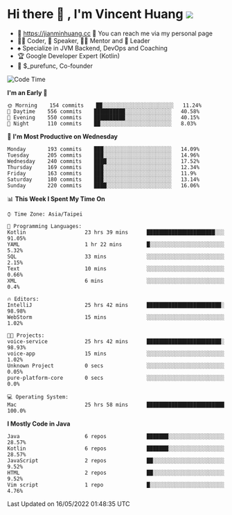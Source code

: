 # Hi there 👋 , I'm Vincent Huang ![](https://komarev.com/ghpvc/?username=Jian-Min-Huang)
- 💎 https://jianminhuang.cc 🙋 You can reach me via my personal page
- 👨‍💻 Coder, 🎤 Speaker, 👨‍🏫 Mentor and 🚀 Leader
- ♠️ Specialize in JVM Backend, DevOps and Coaching
- 🏆 Google Developer Expert (Kotlin)
- 💼 $_purefunc, Co-founder

<!--START_SECTION:waka-->
![Code Time](http://img.shields.io/badge/Code%20Time-0%20secs-blue)

**I'm an Early 🐤** 

```text
🌞 Morning    154 commits    ██░░░░░░░░░░░░░░░░░░░░░░░   11.24% 
🌆 Daytime    556 commits    ██████████░░░░░░░░░░░░░░░   40.58% 
🌃 Evening    550 commits    ██████████░░░░░░░░░░░░░░░   40.15% 
🌙 Night      110 commits    ██░░░░░░░░░░░░░░░░░░░░░░░   8.03%

```
📅 **I'm Most Productive on Wednesday** 

```text
Monday       193 commits    ███░░░░░░░░░░░░░░░░░░░░░░   14.09% 
Tuesday      205 commits    ███░░░░░░░░░░░░░░░░░░░░░░   14.96% 
Wednesday    240 commits    ████░░░░░░░░░░░░░░░░░░░░░   17.52% 
Thursday     169 commits    ███░░░░░░░░░░░░░░░░░░░░░░   12.34% 
Friday       163 commits    ███░░░░░░░░░░░░░░░░░░░░░░   11.9% 
Saturday     180 commits    ███░░░░░░░░░░░░░░░░░░░░░░   13.14% 
Sunday       220 commits    ████░░░░░░░░░░░░░░░░░░░░░   16.06%

```


📊 **This Week I Spent My Time On** 

```text
⌚︎ Time Zone: Asia/Taipei

💬 Programming Languages: 
Kotlin                   23 hrs 39 mins      ██████████████████████░░░   91.05% 
YAML                     1 hr 22 mins        █░░░░░░░░░░░░░░░░░░░░░░░░   5.32% 
SQL                      33 mins             ░░░░░░░░░░░░░░░░░░░░░░░░░   2.15% 
Text                     10 mins             ░░░░░░░░░░░░░░░░░░░░░░░░░   0.66% 
XML                      6 mins              ░░░░░░░░░░░░░░░░░░░░░░░░░   0.4%

🔥 Editors: 
IntelliJ                 25 hrs 42 mins      ████████████████████████░   98.98% 
WebStorm                 15 mins             ░░░░░░░░░░░░░░░░░░░░░░░░░   1.02%

🐱‍💻 Projects: 
voice-service            25 hrs 42 mins      ████████████████████████░   98.93% 
voice-app                15 mins             ░░░░░░░░░░░░░░░░░░░░░░░░░   1.02% 
Unknown Project          0 secs              ░░░░░░░░░░░░░░░░░░░░░░░░░   0.05% 
pure-platform-core       0 secs              ░░░░░░░░░░░░░░░░░░░░░░░░░   0.0%

💻 Operating System: 
Mac                      25 hrs 58 mins      █████████████████████████   100.0%

```

**I Mostly Code in Java** 

```text
Java                     6 repos             ███████░░░░░░░░░░░░░░░░░░   28.57% 
Kotlin                   6 repos             ███████░░░░░░░░░░░░░░░░░░   28.57% 
JavaScript               2 repos             ██░░░░░░░░░░░░░░░░░░░░░░░   9.52% 
HTML                     2 repos             ██░░░░░░░░░░░░░░░░░░░░░░░   9.52% 
Vim script               1 repo              █░░░░░░░░░░░░░░░░░░░░░░░░   4.76%

```



 Last Updated on 16/05/2022 01:48:35 UTC
<!--END_SECTION:waka-->
